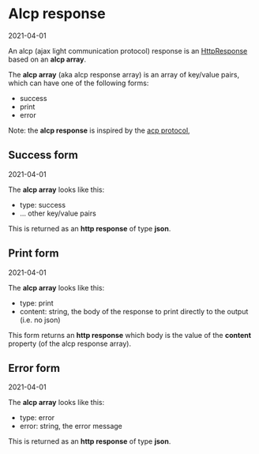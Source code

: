 Alcp response
==========
2021-04-01


An alcp (ajax light communication protocol) response is an [HttpResponse](https://github.com/lingtalfi/Light/blob/master/Http/HttpResponseInterface.php)
based on an **alcp array**.


The **alcp array** (aka alcp response array) is an array of key/value pairs, which can have one of the following forms:


- success
- print
- error



Note: the **alcp response** is inspired by the [acp protocol](https://github.com/lingtalfi/AjaxCommunicationProtocol),


Success form
----------
2021-04-01


The **alcp array** looks like this:

- type: success
- ... other key/value pairs



This is returned as an **http response** of type **json**.



Print form
----------
2021-04-01


The **alcp array** looks like this:

- type: print
- content: string, the body of the response to print directly to the output (i.e. no json)


This form returns an **http response** which body is the value of the **content** property (of the alcp response array).


Error form
----------
2021-04-01


The **alcp array** looks like this:


- type: error
- error: string, the error message


This is returned as an **http response** of type **json**.
